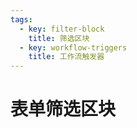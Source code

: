 ```yaml
---
tags: 
  - key: filter-block
    title: 筛选区块
  - key: workflow-triggers
    title: 工作流触发器
---
```


# 表单筛选区块